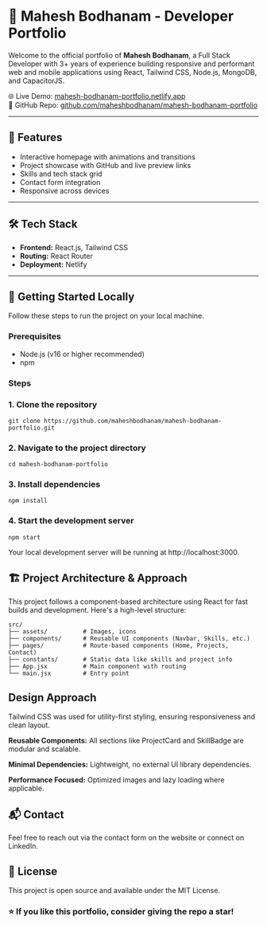 # 💼 Mahesh Bodhanam - Developer Portfolio

Welcome to the official portfolio of **Mahesh Bodhanam**, a Full Stack Developer with 3+ years of experience building responsive and performant web and mobile applications using React, Tailwind CSS, Node.js, MongoDB, and CapacitorJS.

🌐 Live Demo: [mahesh-bodhanam-portfolio.netlify.app](https://mahesh-bodhanam-portfolio.netlify.app/)  
📂 GitHub Repo: [github.com/maheshbodhanam/mahesh-bodhanam-portfolio](https://github.com/maheshbodhanam/mahesh-bodhanam-portfolio)

---

## 📸 Features

- Interactive homepage with animations and transitions
- Project showcase with GitHub and live preview links
- Skills and tech stack grid
- Contact form integration
- Responsive across devices

---

## 🛠️ Tech Stack

- **Frontend:** React.js, Tailwind CSS
- **Routing:** React Router
- **Deployment:** Netlify

---

## 🚀 Getting Started Locally

Follow these steps to run the project on your local machine.

### Prerequisites

- Node.js (v16 or higher recommended)
- npm 

### Steps


### 1. Clone the repository
```
git clone https://github.com/maheshbodhanam/mahesh-bodhanam-portfolio.git
```
### 2. Navigate to the project directory
```
cd mahesh-bodhanam-portfolio
```
### 3. Install dependencies
```
npm install
```

### 4. Start the development server
```
npm start
```
Your local development server will be running at http://localhost:3000.

## 🏗️ Project Architecture & Approach

This project follows a component-based architecture using React for fast builds and development. Here's a high-level structure:

```
src/
├── assets/          # Images, icons
├── components/      # Reusable UI components (Navbar, Skills, etc.)
├── pages/           # Route-based components (Home, Projects, Contact)
├── constants/       # Static data like skills and project info
├── App.jsx          # Main component with routing
└── main.jsx         # Entry point

```
## Design Approach

Tailwind CSS was used for utility-first styling, ensuring responsiveness and clean layout.

**Reusable Components:** All sections like ProjectCard and SkillBadge are modular and scalable.

**Minimal Dependencies:** Lightweight, no external UI library dependencies.

**Performance Focused:** Optimized images and lazy loading where applicable.

## 📬 Contact
Feel free to reach out via the contact form on the website or connect on LinkedIn.

## 📄 License
This project is open source and available under the MIT License.

### ⭐️ If you like this portfolio, consider giving the repo a star!
